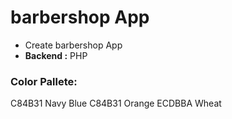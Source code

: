 # barbershop App

<ul>
<li>Create barbershop App</li>
<li><b>Backend :</b> PHP</li>
</ul>

### Color Pallete:

C84B31 Navy Blue
C84B31 Orange
ECDBBA Wheat